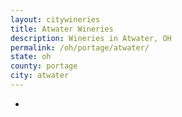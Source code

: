 ```yaml
---
layout: citywineries
title: Atwater Wineries
description: Wineries in Atwater, OH
permalink: /oh/portage/atwater/
state: oh
county: portage
city: atwater
---
```

-
